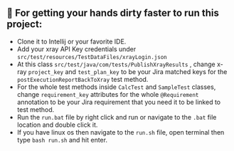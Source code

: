 ## 🏃 For getting your hands dirty faster to run this project:
- Clone it to Intellij or your favorite IDE. <br />
- Add your xray API Key credentials under ```src/test/resources/TestDataFiles/xrayLogin.json``` <br />
- At this class ```src/test/java/com/tests/PublishXrayResults``` , change x-ray ```project_key``` and ```test_plan_key``` to be your Jira matched keys for the ```postExecutionReportBackToXray``` test method. <br />
- For the whole test methods inside ```CalcTest``` and ```SampleTest``` classes, change ```requirement_key``` attributes for the whole ```@Requirement``` annotation to be your Jira requirement that you need it to be linked to test method. <br />
- Run the ```run.bat``` file by right click and run or navigate to the ```.bat``` file location and double click it.
- If you have linux os then navigate to the ```run.sh``` file, open terminal then type ```bash run.sh``` and hit enter.
